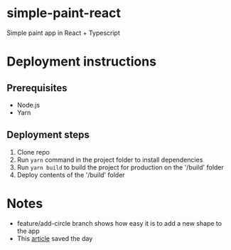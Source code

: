 # simple-paint-react
Simple paint app in React + Typescript

# Deployment instructions
## Prerequisites
- Node.js
- Yarn
## Deployment steps
1. Clone repo
2. Run `yarn` command in the project folder to install dependencies
3. Run `yarn build` to build the project for production on the '/build' folder
4. Deploy contents of the '/build' folder

# Notes
- feature/add-circle branch shows how easy it is to add a new shape to the app
- This [article](https://medium.com/geographit/accessing-react-state-in-event-listeners-with-usestate-and-useref-hooks-8cceee73c559) saved the day
